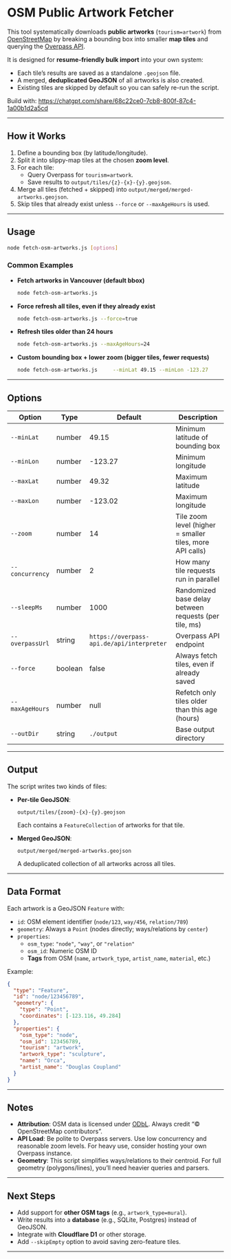 # OSM Public Artwork Fetcher



This tool systematically downloads **public artworks** (`tourism=artwork`) from [OpenStreetMap](https://www.openstreetmap.org/) by breaking a bounding box into smaller **map tiles** and querying the [Overpass API](https://overpass-api.de/).  

It is designed for **resume-friendly bulk import** into your own system:  
- Each tile’s results are saved as a standalone `.geojson` file.  
- A merged, **deduplicated GeoJSON** of all artworks is also created.  
- Existing tiles are skipped by default so you can safely re-run the script.  

Build with: https://chatgpt.com/share/68c22ce0-7cb8-800f-87c4-1a00b1d2a5cd

---

## How it Works

1. Define a bounding box (by latitude/longitude).  
2. Split it into slippy-map tiles at the chosen **zoom level**.  
3. For each tile:  
   - Query Overpass for `tourism=artwork`.  
   - Save results to `output/tiles/{z}-{x}-{y}.geojson`.  
4. Merge all tiles (fetched + skipped) into `output/merged/merged-artworks.geojson`.  
5. Skip tiles that already exist unless `--force` or `--maxAgeHours` is used.  

---

## Usage

```bash
node fetch-osm-artworks.js [options]
```

### Common Examples

- **Fetch artworks in Vancouver (default bbox)**  
  ```bash
  node fetch-osm-artworks.js
  ```

- **Force refresh all tiles, even if they already exist**  
  ```bash
  node fetch-osm-artworks.js --force=true
  ```

- **Refresh tiles older than 24 hours**  
  ```bash
  node fetch-osm-artworks.js --maxAgeHours=24
  ```

- **Custom bounding box + lower zoom (bigger tiles, fewer requests)**  
  ```bash
  node fetch-osm-artworks.js     --minLat 49.15 --minLon -123.27     --maxLat 49.32 --maxLon -123.02     --zoom 13
  ```

---

## Options

| Option          | Type    | Default       | Description |
|-----------------|---------|---------------|-------------|
| `--minLat`      | number  | 49.15         | Minimum latitude of bounding box |
| `--minLon`      | number  | -123.27       | Minimum longitude |
| `--maxLat`      | number  | 49.32         | Maximum latitude |
| `--maxLon`      | number  | -123.02       | Maximum longitude |
| `--zoom`        | number  | 14            | Tile zoom level (higher = smaller tiles, more API calls) |
| `--concurrency` | number  | 2             | How many tile requests run in parallel |
| `--sleepMs`     | number  | 1000          | Randomized base delay between requests (per tile, ms) |
| `--overpassUrl` | string  | `https://overpass-api.de/api/interpreter` | Overpass API endpoint |
| `--force`       | boolean | false         | Always fetch tiles, even if already saved |
| `--maxAgeHours` | number  | null          | Refetch only tiles older than this age (hours) |
| `--outDir`      | string  | `./output`    | Base output directory |

---

## Output

The script writes two kinds of files:

- **Per-tile GeoJSON**:  
  ```
  output/tiles/{zoom}-{x}-{y}.geojson
  ```
  Each contains a `FeatureCollection` of artworks for that tile.

- **Merged GeoJSON**:  
  ```
  output/merged/merged-artworks.geojson
  ```
  A deduplicated collection of all artworks across all tiles.

---

## Data Format

Each artwork is a GeoJSON `Feature` with:  

- `id`: OSM element identifier (`node/123`, `way/456`, `relation/789`)  
- `geometry`: Always a `Point` (nodes directly; ways/relations by `center`)  
- `properties`:  
  - `osm_type`: `"node"`, `"way"`, or `"relation"`  
  - `osm_id`: Numeric OSM ID  
  - **Tags** from OSM (`name`, `artwork_type`, `artist_name`, `material`, etc.)  

Example:

```json
{
  "type": "Feature",
  "id": "node/123456789",
  "geometry": {
    "type": "Point",
    "coordinates": [-123.116, 49.284]
  },
  "properties": {
    "osm_type": "node",
    "osm_id": 123456789,
    "tourism": "artwork",
    "artwork_type": "sculpture",
    "name": "Orca",
    "artist_name": "Douglas Coupland"
  }
}
```

---

## Notes

- **Attribution**: OSM data is licensed under [ODbL](https://www.openstreetmap.org/copyright). Always credit “© OpenStreetMap contributors”.  
- **API Load**: Be polite to Overpass servers. Use low concurrency and reasonable zoom levels. For heavy use, consider hosting your own Overpass instance.  
- **Geometry**: This script simplifies ways/relations to their centroid. For full geometry (polygons/lines), you’ll need heavier queries and parsers.  

---

## Next Steps

- Add support for **other OSM tags** (e.g., `artwork_type=mural`).  
- Write results into a **database** (e.g., SQLite, Postgres) instead of GeoJSON.  
- Integrate with **Cloudflare D1** or other storage.  
- Add `--skipEmpty` option to avoid saving zero-feature tiles.  

---
